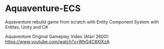 # Aquaventure-ECS
Aquaventure rebuild game from scratch with Entity Component System with Entitas, Unity and C#

Aquaventure Original Gameplay Video (Atari 2600): https://www.youtube.com/watch?v=WhG4C8XIXzA
